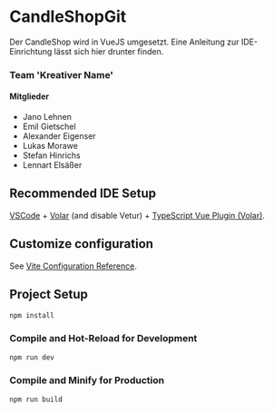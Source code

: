 # CandleShopGit

Der CandleShop wird in VueJS umgesetzt. Eine Anleitung zur IDE-Einrichtung lässt sich hier drunter finden. 

### Team 'Kreativer Name'

#### Mitglieder
* Jano Lehnen
* Emil Gietschel
* Alexander Eigenser
* Lukas Morawe
* Stefan Hinrichs
* Lennart Elsäßer

## Recommended IDE Setup

[VSCode](https://code.visualstudio.com/) + [Volar](https://marketplace.visualstudio.com/items?itemName=Vue.volar) (and disable Vetur) + [TypeScript Vue Plugin (Volar)](https://marketplace.visualstudio.com/items?itemName=Vue.vscode-typescript-vue-plugin).

## Customize configuration

See [Vite Configuration Reference](https://vitejs.dev/config/).

## Project Setup

```sh
npm install
```

### Compile and Hot-Reload for Development

```sh
npm run dev
```

### Compile and Minify for Production

```sh
npm run build
```
